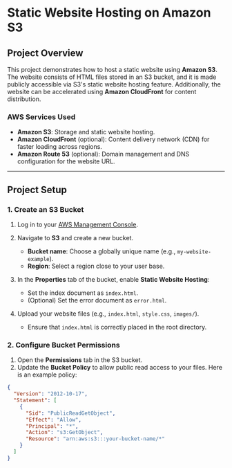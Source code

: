 # Static Website Hosting on Amazon S3

## Project Overview
This project demonstrates how to host a static website using **Amazon S3**. The website consists of HTML files stored in an S3 bucket, and it is made publicly accessible via S3's static website hosting feature. Additionally, the website can be accelerated using **Amazon CloudFront** for content distribution.

### AWS Services Used
- **Amazon S3**: Storage and static website hosting.
- **Amazon CloudFront** (optional): Content delivery network (CDN) for faster loading across regions.
- **Amazon Route 53** (optional): Domain management and DNS configuration for the website URL.

---

## Project Setup

### 1. Create an S3 Bucket
1. Log in to your [AWS Management Console](https://aws.amazon.com/console/).
2. Navigate to **S3** and create a new bucket.
   - **Bucket name**: Choose a globally unique name (e.g., `my-website-example`).
   - **Region**: Select a region close to your user base.
3. In the **Properties** tab of the bucket, enable **Static Website Hosting**:
   - Set the index document as `index.html`.
   - (Optional) Set the error document as `error.html`.

4. Upload your website files (e.g., `index.html`, `style.css`, `images/`).
   - Ensure that `index.html` is correctly placed in the root directory.

### 2. Configure Bucket Permissions
1. Open the **Permissions** tab in the S3 bucket.
2. Update the **Bucket Policy** to allow public read access to your files. Here is an example policy:

```json
{
  "Version": "2012-10-17",
  "Statement": [
    {
      "Sid": "PublicReadGetObject",
      "Effect": "Allow",
      "Principal": "*",
      "Action": "s3:GetObject",
      "Resource": "arn:aws:s3:::your-bucket-name/*"
    }
  ]
}
